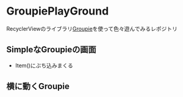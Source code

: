 # GroupiePlayGround

RecyclerViewのライブラリ[Groupie][link1]を使って色々遊んでみるレポジトリ

## SimpleなGroupieの画面
- Item()にぶち込みまくる

## 横に動くGroupie


[link1]:https://github.com/lisawray/groupie
